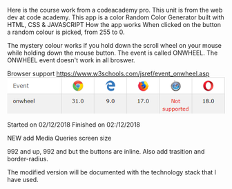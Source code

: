 Here is the course work from a codeacademy pro. 
This unit is from the web dev at code academy. 
This app is a color  Random Color Generator built with HTML, CSS & JAVASCRIPT
How  the app works 
When clicked on the button a random colour is picked,
from 255 to 0. 

The mystery colour works if you hold down the scroll wheel on your mouse while holding down the mouse button. The event is called ONWHEEL.  The ONWHEEL event doesn't work in all broswer. 


Browser support
https://www.w3schools.com/jsref/event_onwheel.asp
![Broswer support](support.png)

Started on 02/12/2018
Finished on 02:/12/2018

NEW add Media Queries screen size

992 and up, 992 and but the buttons are inline. 
Also add trasition and border-radius.



The modified version will be documented with the technology stack that I have used.  